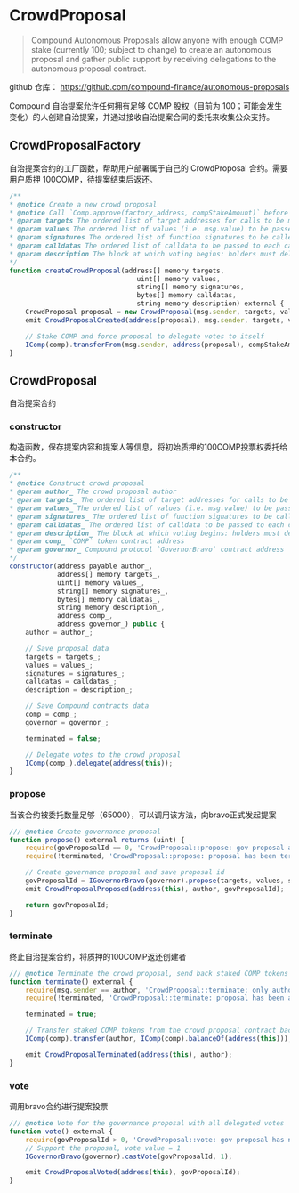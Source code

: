 # CrowdProposal

> Compound Autonomous Proposals allow anyone with enough COMP stake (currently 100; subject to change) to create an autonomous proposal and gather public support by receiving delegations to the autonomous proposal contract.

github 仓库： <https://github.com/compound-finance/autonomous-proposals>

Compound 自治提案允许任何拥有足够 COMP 股权（目前为 100；可能会发生变化）的人创建自治提案，并通过接收自治提案合同的委托来收集公众支持。

## CrowdProposalFactory

自治提案合约的工厂函数，帮助用户部署属于自己的 CrowdProposal 合约。需要用户质押 100COMP，待提案结束后返还。

```js
/**
* @notice Create a new crowd proposal
* @notice Call `Comp.approve(factory_address, compStakeAmount)` before calling this method
* @param targets The ordered list of target addresses for calls to be made
* @param values The ordered list of values (i.e. msg.value) to be passed to the calls to be made
* @param signatures The ordered list of function signatures to be called
* @param calldatas The ordered list of calldata to be passed to each call
* @param description The block at which voting begins: holders must delegate their votes prior to this block
*/
function createCrowdProposal(address[] memory targets,
                                uint[] memory values,
                                string[] memory signatures,
                                bytes[] memory calldatas,
                                string memory description) external {
    CrowdProposal proposal = new CrowdProposal(msg.sender, targets, values, signatures, calldatas, description, comp, governor);
    emit CrowdProposalCreated(address(proposal), msg.sender, targets, values, signatures, calldatas, description);

    // Stake COMP and force proposal to delegate votes to itself
    IComp(comp).transferFrom(msg.sender, address(proposal), compStakeAmount);
}
```

## CrowdProposal

自治提案合约

### constructor

构造函数，保存提案内容和提案人等信息，将初始质押的100COMP投票权委托给本合约。

```js
/**
* @notice Construct crowd proposal
* @param author_ The crowd proposal author
* @param targets_ The ordered list of target addresses for calls to be made
* @param values_ The ordered list of values (i.e. msg.value) to be passed to the calls to be made
* @param signatures_ The ordered list of function signatures to be called
* @param calldatas_ The ordered list of calldata to be passed to each call
* @param description_ The block at which voting begins: holders must delegate their votes prior to this block
* @param comp_ `COMP` token contract address
* @param governor_ Compound protocol `GovernorBravo` contract address
*/
constructor(address payable author_,
            address[] memory targets_,
            uint[] memory values_,
            string[] memory signatures_,
            bytes[] memory calldatas_,
            string memory description_,
            address comp_,
            address governor_) public {
    author = author_;

    // Save proposal data
    targets = targets_;
    values = values_;
    signatures = signatures_;
    calldatas = calldatas_;
    description = description_;

    // Save Compound contracts data
    comp = comp_;
    governor = governor_;

    terminated = false;

    // Delegate votes to the crowd proposal
    IComp(comp_).delegate(address(this));
}
```

### propose

当该合约被委托数量足够（65000），可以调用该方法，向bravo正式发起提案

```js
/// @notice Create governance proposal
function propose() external returns (uint) {
    require(govProposalId == 0, 'CrowdProposal::propose: gov proposal already exists');
    require(!terminated, 'CrowdProposal::propose: proposal has been terminated');

    // Create governance proposal and save proposal id
    govProposalId = IGovernorBravo(governor).propose(targets, values, signatures, calldatas, description);
    emit CrowdProposalProposed(address(this), author, govProposalId);

    return govProposalId;
}
```

### terminate

终止自治提案合约，将质押的100COMP返还创建者

```js
/// @notice Terminate the crowd proposal, send back staked COMP tokens
function terminate() external {
    require(msg.sender == author, 'CrowdProposal::terminate: only author can terminate');
    require(!terminated, 'CrowdProposal::terminate: proposal has been already terminated');

    terminated = true;

    // Transfer staked COMP tokens from the crowd proposal contract back to the author
    IComp(comp).transfer(author, IComp(comp).balanceOf(address(this)));

    emit CrowdProposalTerminated(address(this), author);
}
```

### vote

调用bravo合约进行提案投票

```js
/// @notice Vote for the governance proposal with all delegated votes
function vote() external {
    require(govProposalId > 0, 'CrowdProposal::vote: gov proposal has not been created yet');
    // Support the proposal, vote value = 1
    IGovernorBravo(governor).castVote(govProposalId, 1);

    emit CrowdProposalVoted(address(this), govProposalId);
}
```
